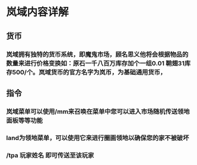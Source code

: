 # 岚域内容详解
## 货币
### 岚域拥有独特的货币系统，即魔鬼市场，顾名思义他将会根据物品的数量来进行价格变换如：原石一千八百万库存加个一组0.01 鞘翅31库存500/个。岚域货币的官方名字为岚币，为基础通用货币，
## 指令
### 岚域菜单可以使用/mm来召唤在菜单中您可以进入市场随机传送领地面板等等功能
### land为领地菜单，可以使用它来进行圈画领地以确保您的家不被破坏
### /tpa 玩家姓名 即可传送至该玩家
<!--stackedit_data:
eyJoaXN0b3J5IjpbMTczODI5NTg3Niw2ODY0MzEwMjAsMjU3Nj
A0MjI4XX0=
-->